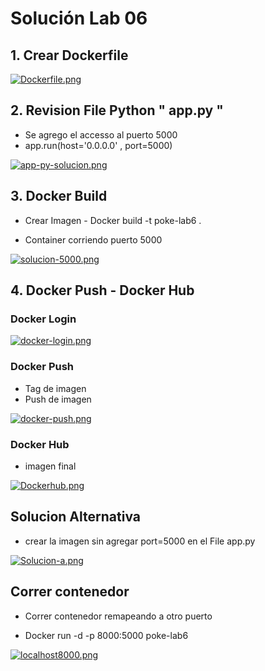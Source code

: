 # Solución Lab 06

## 1. Crear Dockerfile 

[![Dockerfile.png](https://i.postimg.cc/hvt2bT2H/Dockerfile.png)](https://postimg.cc/R621v65R)

## 2. Revision File Python " app.py " 

- Se agrego el accesso al puerto 5000
- app.run(host='0.0.0.0' , port=5000) 

[![app-py-solucion.png](https://i.postimg.cc/TwMwDc33/app-py-solucion.png)](https://postimg.cc/hJscFTmk)


## 3. Docker Build 

- Crear Imagen -  Docker build -t poke-lab6 .

- Container corriendo puerto 5000 

[![solucion-5000.png](https://i.postimg.cc/cHzrJNtP/solucion-5000.png)](https://postimg.cc/bDQz6WTR)


## 4. Docker Push - Docker Hub

### Docker Login 

[![docker-login.png](https://i.postimg.cc/02yPB46w/docker-login.png)](https://postimg.cc/fkpG3Bfz)

### Docker Push

- Tag de imagen 
- Push de imagen


[![docker-push.png](https://i.postimg.cc/PqYjDs7B/docker-push.png)](https://postimg.cc/jWxmV9tX)

### Docker Hub

- imagen final 

[![Dockerhub.png](https://i.postimg.cc/7hY8jCLk/Dockerhub.png)](https://postimg.cc/FdqBLHcW)


## Solucion Alternativa 

- crear la imagen sin agregar port=5000 en el File app.py 


[![Solucion-a.png](https://i.postimg.cc/gkmHFVdR/Solucion-a.png)](https://postimg.cc/K4pMtg1v)

## Correr contenedor 

- Correr contenedor remapeando a otro puerto 

- Docker run -d -p 8000:5000 poke-lab6 


[![localhost8000.png](https://i.postimg.cc/26YVbx07/localhost8000.png)](https://postimg.cc/DWC2R1kS)